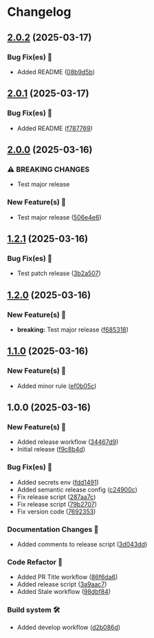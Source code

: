 # Changelog

## [2.0.2](https://github.com/Katulos/apk-semantic-release/compare/v2.0.1...v2.0.2) (2025-03-17)

### Bug Fix(es) 🐛️

* Added README ([08b9d5b](https://github.com/Katulos/apk-semantic-release/commit/08b9d5b38868da076f309a78605d842866959964))

## [2.0.1](https://github.com/Katulos/apk-semantic-release/compare/v2.0.0...v2.0.1) (2025-03-17)

### Bug Fix(es) 🐛️

* Added README ([f787769](https://github.com/Katulos/apk-semantic-release/commit/f78776973ed7dbe7e0c3a82a6fefc39087ad06f9))

## [2.0.0](https://github.com/Katulos/apk-semantic-release/compare/v1.2.1...v2.0.0) (2025-03-16)

### ⚠ BREAKING CHANGES

* Test major release

### New Feature(s) 🚀

* Test major release ([506e4e6](https://github.com/Katulos/apk-semantic-release/commit/506e4e6193e0a411bcf1b22797c91488b5e67049))

## [1.2.1](https://github.com/Katulos/apk-semantic-release/compare/v1.2.0...v1.2.1) (2025-03-16)

### Bug Fix(es) 🐛️

* Test patch release ([3b2a507](https://github.com/Katulos/apk-semantic-release/commit/3b2a50750a9f4ae2348b615e104ad5ef7e6fa1fd))

## [1.2.0](https://github.com/Katulos/apk-semantic-release/compare/v1.1.0...v1.2.0) (2025-03-16)

### New Feature(s) 🚀

* **breaking:** Test major release ([f685318](https://github.com/Katulos/apk-semantic-release/commit/f68531891735b28027fcb9c5bb3cdb5348a20809))

## [1.1.0](https://github.com/Katulos/apk-semantic-release/compare/v1.0.0...v1.1.0) (2025-03-16)

### New Feature(s) 🚀

* Added  minor rule ([ef0b05c](https://github.com/Katulos/apk-semantic-release/commit/ef0b05cca18c324506e0262928ae15a645cf22ab))

## 1.0.0 (2025-03-16)

### New Feature(s) 🚀

* Added release workflow ([34467d9](https://github.com/Katulos/apk-semantic-release/commit/34467d9d406c549aa70219879aca6e0d66cf6dd2))
* Initial release ([f9c8b4d](https://github.com/Katulos/apk-semantic-release/commit/f9c8b4da74663f7078c55a2594de589c1787c2bb))

### Bug Fix(es) 🐛️

* Added secrets env ([fdd1491](https://github.com/Katulos/apk-semantic-release/commit/fdd149153e725e38d527a98883af41bccd57b0ff))
* Added semantic release config ([c24900c](https://github.com/Katulos/apk-semantic-release/commit/c24900c221c9bb2820de9b9cee0d9e65846e5857))
* Fix release script ([287aa7c](https://github.com/Katulos/apk-semantic-release/commit/287aa7c131d580d84c97b83c6a25748283bad808))
* Fix release script ([79b2707](https://github.com/Katulos/apk-semantic-release/commit/79b2707eacaa096f2cc078e06fb5de3331a17bd7))
* Fix version code ([7692353](https://github.com/Katulos/apk-semantic-release/commit/7692353bf5884c68f05f023395251701ed316f80))

### Documentation Changes 📝

* Added comments to release script ([3d043dd](https://github.com/Katulos/apk-semantic-release/commit/3d043ddc7841fb30c345175eaab10dedef7c6b94))

### Code Refactor 💅

* Added PR Title workflow ([86f6da6](https://github.com/Katulos/apk-semantic-release/commit/86f6da6d11f50da999f98b87293eb0392e3203ed))
* Added release script ([3a9aac7](https://github.com/Katulos/apk-semantic-release/commit/3a9aac7cc06a6e6a750a004a1e8c2120830e21f1))
* Added Stale workflow ([98dbf84](https://github.com/Katulos/apk-semantic-release/commit/98dbf841cd7c564bf7e4db833b1e6a5280b206b6))

### Build system 🛠️

* Added develop workflow ([d2b086d](https://github.com/Katulos/apk-semantic-release/commit/d2b086dc066b2ff1dd6e098d142e2bea15c6f3fa))
